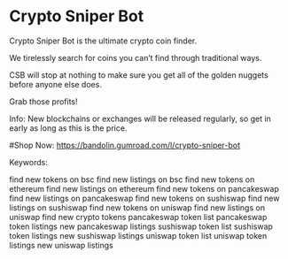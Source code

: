 # Crypto Sniper Bot


Crypto Sniper Bot is the ultimate crypto coin finder.

We tirelessly search for coins you can’t find through traditional ways.

CSB will stop at nothing to make sure you get all of the golden nuggets before anyone else does.

Grab those profits!

Info: New blockchains or exchanges will be released regularly, so get in early as long as this is the price.

#Shop Now: https://bandolin.gumroad.com/l/crypto-sniper-bot


Keywords:

find new tokens on bsc find new listings on bsc find new tokens on ethereum find new listings on ethereum find new tokens on pancakeswap find new listings on pancakeswap find new tokens on sushiswap find new listings on sushiswap find new tokens on uniswap find new listings on uniswap find new crypto tokens pancakeswap token list pancakeswap token listings new pancakeswap listings sushiswap token list sushiswap token listings new sushiswap listings uniswap token list uniswap token listings new uniswap listings

